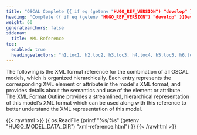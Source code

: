 ```yaml
---
title: "OSCAL Complete {{ if eq (getenv "HUGO_REF_VERSION") "develop" }}Development Snapshot{{ else }}v{{ getenv "HUGO_REF_VERSION" }}{{ end }} XML Format Reference"
heading: "Complete {{ if eq (getenv "HUGO_REF_VERSION") "develop" }}Development Snapshot{{ else }}v{{ getenv "HUGO_REF_VERSION" }}{{ end }} XML Format Reference"
weight: 60
generateanchors: false
sidenav:
  title: XML Reference
toc:
  enabled: true
  headingselectors: "h1.toc1, h2.toc2, h3.toc3, h4.toc4, h5.toc5, h6.toc6"
---
```


The following is the XML format reference for the combination of all OSCAL models, which is organized hierarchically. Each entry represents the corresponding XML element or attribute in the model's XML format, and provides details about the semantics and use of the element or attribute. The [XML Format Outline](../xml-outline/) provides a streamlined, hierarchical representation of this model's XML format which can be used along with this reference to better understand the XML representation of this model.

{{< rawhtml >}}
{{ os.ReadFile (printf "%s/%s" (getenv "HUGO_MODEL_DATA_DIR") "xml-reference.html") }}
{{< /rawhtml >}}